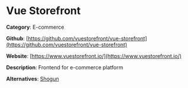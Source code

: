 
# Vue Storefront

**Category**: E-commerce

**Github**: [https://github.com/vuestorefront/vue-storefront](https://github.com/vuestorefront/vue-storefront)

**Website**: [https://www.vuestorefront.io/](https://www.vuestorefront.io/)

**Description**:
Frontend for e-commerce platform

**Alternatives**: [Shogun](https://getshogun.com/)

